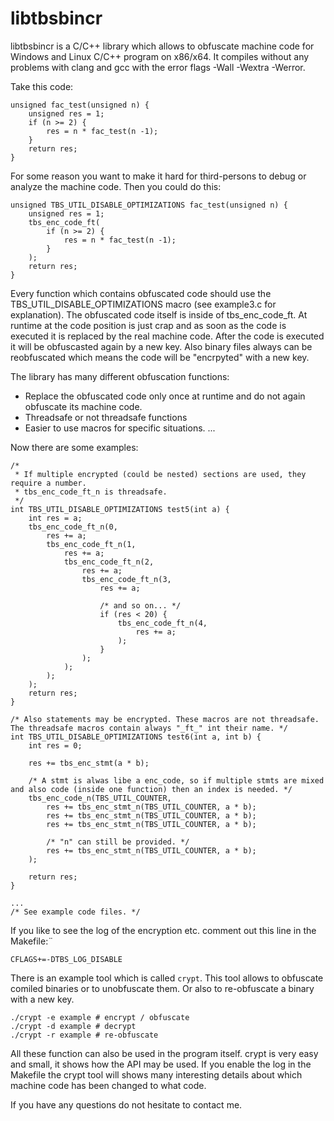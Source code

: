 # libtbsbincr

libtbsbincr is a C/C++ library which allows to obfuscate machine code for Windows and Linux
C/C++ program on x86/x64. It compiles without any problems with clang and gcc with the error flags -Wall -Wextra -Werror.

Take this code:
```
unsigned fac_test(unsigned n) {
    unsigned res = 1;
    if (n >= 2) {
        res = n * fac_test(n -1);
    }
    return res;
}
```

For some reason you want to make it hard for third-persons to debug or analyze the machine code. Then you could do this:

```
unsigned TBS_UTIL_DISABLE_OPTIMIZATIONS fac_test(unsigned n) {
    unsigned res = 1;
    tbs_enc_code_ft(
        if (n >= 2) {
            res = n * fac_test(n -1);
        }
    );
    return res;
}
```

Every function which contains obfuscated code should use the TBS_UTIL_DISABLE_OPTIMIZATIONS macro (see example3.c for explanation). The obfuscated code itself is inside of tbs_enc_code_ft. At runtime at the code position is just crap and as soon as the code is executed it is replaced by the real machine code. After the code is executed it will be obfuscasted again by a new key. Also binary files always can be reobfuscated which means the code will be "encrpyted" with a new key.


The library has many different obfuscation functions:
- Replace the obfuscated code only once at runtime and do not again obfuscate its machine code.
- Threadsafe or not threadsafe functions
- Easier to use macros for specific situations.
...

Now there are some examples:
````
/*
 * If multiple encrypted (could be nested) sections are used, they require a number.
 * tbs_enc_code_ft_n is threadsafe.
 */
int TBS_UTIL_DISABLE_OPTIMIZATIONS test5(int a) {
    int res = a;
    tbs_enc_code_ft_n(0,
        res += a;
        tbs_enc_code_ft_n(1,
            res += a;
            tbs_enc_code_ft_n(2,
                res += a;
                tbs_enc_code_ft_n(3,
                    res += a;
                    
                    /* and so on... */
                    if (res < 20) {
                        tbs_enc_code_ft_n(4,
                            res += a;
                        );
                    }
                );
            );
        );
    );
    return res;
}

/* Also statements may be encrypted. These macros are not threadsafe. The threadsafe macros contain always "_ft_" int their name. */
int TBS_UTIL_DISABLE_OPTIMIZATIONS test6(int a, int b) {
    int res = 0;

    res += tbs_enc_stmt(a * b);
    
    /* A stmt is alwas libe a enc_code, so if multiple stmts are mixed and also code (inside one function) then an index is needed. */
    tbs_enc_code_n(TBS_UTIL_COUNTER,
        res += tbs_enc_stmt_n(TBS_UTIL_COUNTER, a * b);
        res += tbs_enc_stmt_n(TBS_UTIL_COUNTER, a * b);
        res += tbs_enc_stmt_n(TBS_UTIL_COUNTER, a * b);
        
        /* "n" can still be provided. */
        res += tbs_enc_stmt_n(TBS_UTIL_COUNTER, a * b);
    );
    
    return res;
}

...
/* See example code files. */
````

If you like to see the log of the encryption etc. comment out this line in the Makefile:¨

`CFLAGS+=-DTBS_LOG_DISABLE`

There is an example tool which is called `crypt`. This tool allows to obfuscate comiled binaries or to unobfuscate them. Or also to re-obfuscate a binary with a new key.

````
./crypt -e example # encrypt / obfuscate
./crypt -d example # decrypt
./crypt -r example # re-obfuscate
````

All these function can also be used in the program itself. crypt is very easy and small, it shows how the API may be used. If you enable the log in the Makefile the crypt tool will shows many interesting details about which machine code has been changed to what code.

If you have any questions do not hesitate to contact me.
